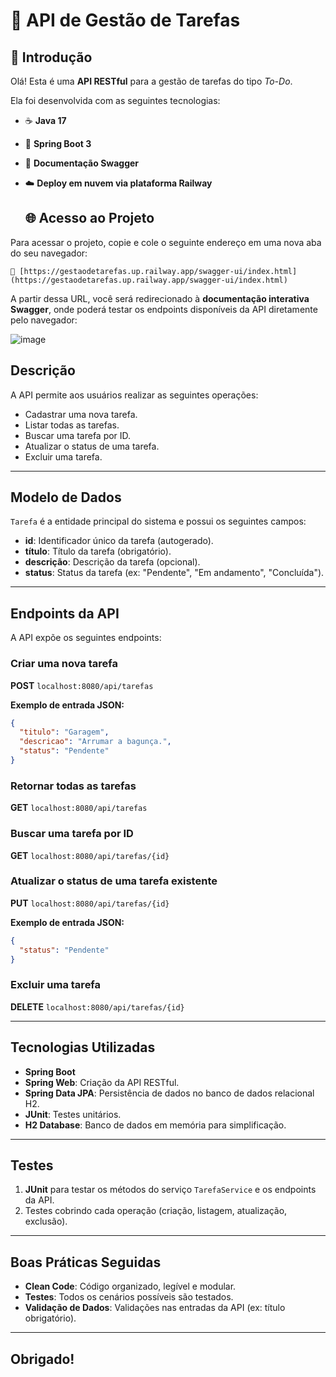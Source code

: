 # 📝 API de Gestão de Tarefas

## 📌 Introdução

Olá! Esta é uma **API RESTful** para a gestão de tarefas do tipo *To-Do*.

Ela foi desenvolvida com as seguintes tecnologias:

- ☕ **Java 17**
- 🌱 **Spring Boot 3**
- 📄 **Documentação Swagger**
- ☁️ **Deploy em nuvem via plataforma Railway**

  ## 🌐 Acesso ao Projeto

Para acessar o projeto, copie e cole o seguinte endereço em uma nova aba do seu navegador:
```
🔗 [https://gestaodetarefas.up.railway.app/swagger-ui/index.html](https://gestaodetarefas.up.railway.app/swagger-ui/index.html)
```

A partir dessa URL, você será redirecionado à **documentação interativa Swagger**, onde poderá testar os endpoints disponíveis da API diretamente pelo navegador:

![image](https://github.com/user-attachments/assets/db152eb7-3ec2-4f94-85fe-fa57a9958715)






## Descrição
A API permite aos usuários realizar as seguintes operações:
- Cadastrar uma nova tarefa.
- Listar todas as tarefas.
- Buscar uma tarefa por ID.
- Atualizar o status de uma tarefa.
- Excluir uma tarefa.

---

## Modelo de Dados
`Tarefa` é a entidade principal do sistema e possui os seguintes campos:
- **id**: Identificador único da tarefa (autogerado).
- **título**: Título da tarefa (obrigatório).
- **descrição**: Descrição da tarefa (opcional).
- **status**: Status da tarefa (ex: "Pendente", "Em andamento", "Concluída").

---

## Endpoints da API
A API expõe os seguintes endpoints:

### Criar uma nova tarefa
**POST** `localhost:8080/api/tarefas`

**Exemplo de entrada JSON:**
```json
{
  "titulo": "Garagem",
  "descricao": "Arrumar a bagunça.",
  "status": "Pendente"
}
```

### Retornar todas as tarefas
**GET** `localhost:8080/api/tarefas`

### Buscar uma tarefa por ID
**GET** `localhost:8080/api/tarefas/{id}`

### Atualizar o status de uma tarefa existente
**PUT** `localhost:8080/api/tarefas/{id}`

**Exemplo de entrada JSON:**
```json
{
  "status": "Pendente"
}
```

### Excluir uma tarefa
**DELETE** `localhost:8080/api/tarefas/{id}`

---

## Tecnologias Utilizadas
- **Spring Boot**
- **Spring Web**: Criação da API RESTful.
- **Spring Data JPA**: Persistência de dados no banco de dados relacional H2.
- **JUnit**: Testes unitários.
- **H2 Database**: Banco de dados em memória para simplificação.

---

## Testes
1. **JUnit** para testar os métodos do serviço `TarefaService` e os endpoints da API.
2. Testes cobrindo cada operação (criação, listagem, atualização, exclusão).

---

## Boas Práticas Seguidas
- **Clean Code**: Código organizado, legível e modular.
- **Testes**: Todos os cenários possíveis são testados.
- **Validação de Dados**: Validações nas entradas da API (ex: título obrigatório).

---

## Obrigado!

